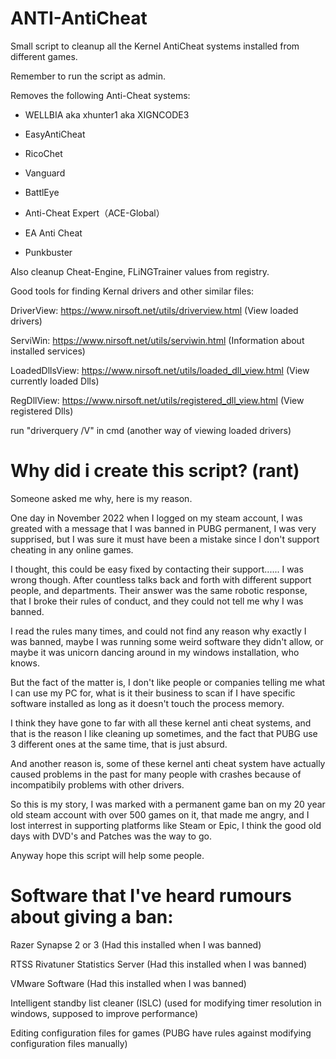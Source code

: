 # ANTI-AntiCheat

Small script to cleanup all the Kernel AntiCheat systems installed from different games.

Remember to run the script as admin.

Removes the following Anti-Cheat systems:

* WELLBIA aka xhunter1 aka XIGNCODE3

* EasyAntiCheat

* RicoChet

* Vanguard

* BattlEye

* Anti-Cheat Expert（ACE-Global）

* EA Anti Cheat

* Punkbuster

Also cleanup Cheat-Engine, FLiNGTrainer values from registry.



Good tools for finding Kernal drivers and other similar files:


DriverView: https://www.nirsoft.net/utils/driverview.html (View loaded drivers)

ServiWin: https://www.nirsoft.net/utils/serviwin.html (Information about installed services)

LoadedDllsView: https://www.nirsoft.net/utils/loaded_dll_view.html (View currently loaded Dlls)

RegDllView: https://www.nirsoft.net/utils/registered_dll_view.html (View registered Dlls)

run "driverquery /V" in cmd (another way of viewing loaded drivers)

# Why did i create this script? (rant)

Someone asked me why, here is my reason.

One day in November 2022 when I logged on my steam account, I was greated with a message that I was banned in PUBG permanent, I was very supprised, but I was sure it must have been a mistake since I don't support cheating in any online games.

I thought, this could be easy fixed by contacting their support...... I was wrong though. After countless talks back and forth with different support people, and departments. Their answer was the same robotic response, that I broke their rules of conduct, and they 
could not tell me why I was banned. 

I read the rules many times, and could not find any reason why exactly I was banned, maybe I was running some weird software they didn't allow, or maybe it was unicorn dancing around in my windows installation, who knows.

But the fact of the matter is, I don't like people or companies telling me what I can use my PC for, what is it their business to scan if I have specific software installed as long as it doesn't touch the process memory.

I think they have gone to far with all these kernel anti cheat systems, and that is the reason I like cleaning up sometimes, and the fact that PUBG use 3 different ones at the same time, that is just absurd.

And another reason is, some of these kernel anti cheat system have actually caused problems in the past for many people with crashes because of incompatibily problems with other drivers.

So this is my story, I was marked with a permanent game ban on my 20 year old steam account with over 500 games on it, that made me angry, and I lost interrest in supporting platforms like Steam or Epic, I think the good old days with DVD's and Patches was the way to go.

Anyway hope this script will help some people.

# Software that I've heard rumours about giving a ban:

Razer Synapse 2 or 3 (Had this installed when I was banned)

RTSS Rivatuner Statistics Server (Had this installed when I was banned)

VMware Software (Had this installed when I was banned)

Intelligent standby list cleaner (ISLC) (used for modifying timer resolution in windows, supposed to improve performance)

Editing configuration files for games (PUBG have rules against modifying configuration files manually)
